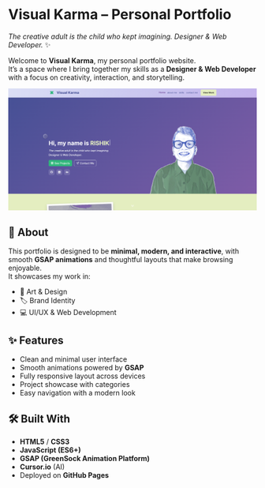# Visual Karma – Personal Portfolio  
*The creative adult is the child who kept imagining.
Designer & Web Developer.* ✨  

Welcome to **Visual Karma**, my personal portfolio website.  
It’s a space where I bring together my skills as a **Designer & Web Developer** with a focus on creativity, interaction, and storytelling.  

![Visual Karma Preview](./preview.png)  


## 🔮 About  
This portfolio is designed to be **minimal, modern, and interactive**, with smooth **GSAP animations** and thoughtful layouts that make browsing enjoyable.  
It showcases my work in:  
- 🎨 Art & Design  
- 🏷 Brand Identity  
- 💻 UI/UX & Web Development  

## ✨ Features  
- Clean and minimal user interface  
- Smooth animations powered by **GSAP**  
- Fully responsive layout across devices  
- Project showcase with categories  
- Easy navigation with a modern look  

## 🛠️ Built With  
- **HTML5** / **CSS3**  
- **JavaScript (ES6+)**  
- **GSAP (GreenSock Animation Platform)**  
- **Cursor.io** (AI)  
- Deployed on **GitHub Pages**  
